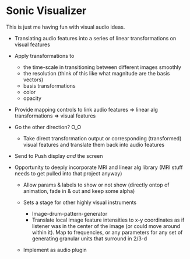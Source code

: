 # Sonic Visualizer

This is just me having fun with visual audio ideas.

* Translating audio features into a series of linear transformations on visual features

* Apply transformations to
  - the time-scale in transitioning between different images smoothly
  - the resolution (think of this like what magnitude are the basis vectors)
  - basis transformations
  - color
  - opacity

* Provide mapping controls to link audio features => linear alg transformations => visual features
* Go the other direction? O_O
  - Take direct transformation output or corresponding (transformed) visual features and translate them back into audio features

*  Send to Push display _and_ the screen
- Opportunity to deeply incorporate MRI and linear alg library (MRI stuff needs to get pulled into that project anyway)
    - Allow params & labels to show or not show (directly ontop of animation, fade in & out and keep some alpha)
    - Sets a stage for other highly visual instruments
      - Image-drum-pattern-generator
      - Translate local image feature intensities to x-y coordinates as if listener was in the center of the image
        (or could move around within it).  Map to frequencies, or any parameters for any set of generating granular units that surround in 2/3-d

  - Implement as audio plugin

